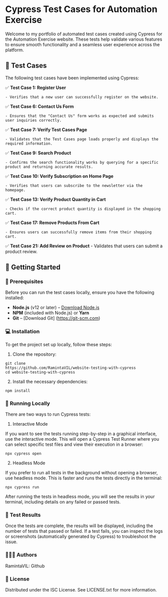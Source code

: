 # Cypress Test Cases for Automation Exercise

Welcome to my portfolio of automated test cases created using Cypress for the Automation Exercise website. These tests help validate various features to ensure smooth functionality and a seamless user experience across the platform.

## 🧪 Test Cases

The following test cases have been implemented using Cypress:

✅ **Test Case 1: Register User**

    - Verifies that a new user can successfully register on the website.

✅ **Test Case 6: Contact Us Form**

    - Ensures that the "Contact Us" form works as expected and submits user inquiries correctly.

✅ **Test Case 7: Verify Test Cases Page**

    - Validates that the Test Cases page loads properly and displays the required information.

✅ **Test Case 9: Search Product**

    - Confirms the search functionality works by querying for a specific product and returning accurate results.

✅ **Test Case 10: Verify Subscription on Home Page**

    - Verifies that users can subscribe to the newsletter via the homepage.

✅ **Test Case 13: Verify Product Quantity in Cart**

    - Checks if the correct product quantity is displayed in the shopping cart.

✅ **Test Case 17: Remove Products From Cart**

    - Ensures users can successfully remove items from their shopping cart.

✅ **Test Case 21: Add Review on Product** - Validates that users can submit a product review.

## 🎯 Getting Started

### 💫 Prerequisites

Before you can run the test cases locally, ensure you have the following installed:

-   **Node.js** (v12 or later) – [Download Node.js](https://nodejs.org)
-   **NPM** (included with Node.js) or **Yarn**
-   **Git** – [Download Git] (https://git-scm.com)

### 💻 Installation

To get the project set up locally, follow these steps:

1. Clone the repository:

```
git clone
https://github.com/RamintaVIL/website-testing-with-cypress
cd website-testing-with-cypress
```

2. Install the necessary dependencies:

```
npm install
```

### 💨 Running Locally

There are two ways to run Cypress tests:

1. Interactive Mode

If you want to see the tests running step-by-step in a graphical interface, use the interactive mode. This will open a Cypress Test Runner where you can select specific test files and view their execution in a browser:

```
npx cypress open
```

2. Headless Mode

If you prefer to run all tests in the background without opening a browser, use headless mode. This is faster and runs the tests directly in the terminal:

```
npx cypress run
```

After running the tests in headless mode, you will see the results in your terminal, including details on any failed or passed tests.

### 📝 Test Results

Once the tests are complete, the results will be displayed, including the number of tests that passed or failed. If a test fails, you can inspect the logs or screenshots (automatically generated by Cypress) to troubleshoot the issue.

### 🙋🏽‍♀️ Authors

RamintaVIL: Github

### 📜 License

Distributed under the ISC License. See LICENSE.txt for more information.
